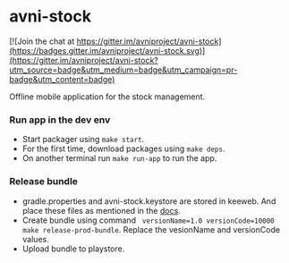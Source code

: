# avni-stock

[![Join the chat at https://gitter.im/avniproject/avni-stock](https://badges.gitter.im/avniproject/avni-stock.svg)](https://gitter.im/avniproject/avni-stock?utm_source=badge&utm_medium=badge&utm_campaign=pr-badge&utm_content=badge)

Offline mobile application for the stock management.

### Run app in the dev env

- Start packager using `make start`.
- For the first time, download packages using `make deps`.
- On another terminal run `make run-app` to run the app.

### Release bundle

- gradle.properties and avni-stock.keystore are stored in keeweb. And place these files as mentioned in the [docs](https://reactnative.dev/docs/signed-apk-android).
- Create bundle using command ` versionName=1.0 versionCode=10000 make release-prod-bundle`. Replace the vesionName and versionCode values.
- Upload bundle to playstore.
